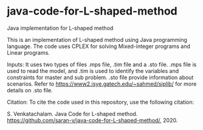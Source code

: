 # java-code-for-L-shaped-method

Java implementation for L-shaped method

This is an implementation of L-shaped method using Java programming language. The code uses CPLEX for solving Mixed-integer programs and Linear programs.

Inputs:
It uses two types of files .mps file, .tim file and a .sto file. .mps file is used to read the model, and .tim is used to identify the variables and constraints for master and sub problem. .sto file provide information about scenarios. Refer to https://www2.isye.gatech.edu/~sahmed/siplib/ for more details on .sto file.


Citation:
To cite the code used in this repository, use the following citation:

S. Venkatachalam. Java Code for L-shaped method. https://github.com/saran-v/java-code-for-L-shaped-method/, 2020.

